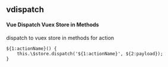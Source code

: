 ## vdispatch
#### Vue Dispatch Vuex Store in Methods
dispatch to vuex store in methods for action
```
${1:actionName}() {
	this.\$store.dispatch('${1:actionName}', ${2:payload});
}
```